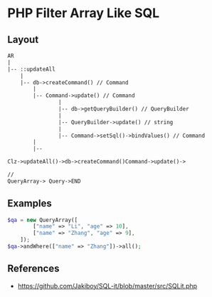 # PHP Filter Array Like SQL

## Layout
 
```txt
AR
|
|-- ::updateAll
    |
    |-- db->createCommand() // Command
        |
        |-- Command->update() // Command
                |
                |-- db->getQueryBuilder() // QueryBuilder
                |
                |-- QueryBuilder->update() // string
                |
                |-- Command->setSql()->bindValues() // Command
        |
        |-- 

Clz->updateAll()->db->createCommand()Command->update()->

// 
QueryArray-> Query->END
``` 

## Examples

```php
$qa = new QueryArray([
        ["name" => "Li", "age" => 10],
        ["name" => "Zhang", "age" => 9],
    ]);
$qa->andWhere(["name" => "Zhang"])->all();
```

## References

- https://github.com/Jakiboy/SQL-it/blob/master/src/SQLit.php